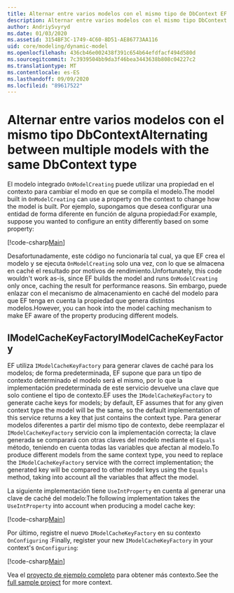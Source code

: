 ```yaml
---
title: Alternar entre varios modelos con el mismo tipo de DbContext EF Core
description: Alternar entre varios modelos con el mismo tipo DbContext mediante Entity Framework Core
author: AndriySvyryd
ms.date: 01/03/2020
ms.assetid: 3154BF3C-1749-4C60-8D51-AE86773AA116
uid: core/modeling/dynamic-model
ms.openlocfilehash: 436cb46e002438f391c654b64efdfacf494d580d
ms.sourcegitcommit: 7c3939504bb9da3f46bea3443638b808c04227c2
ms.translationtype: MT
ms.contentlocale: es-ES
ms.lasthandoff: 09/09/2020
ms.locfileid: "89617522"
---
```

# <a name="alternating-between-multiple-models-with-the-same-dbcontext-type"></a><span data-ttu-id="3c59a-103">Alternar entre varios modelos con el mismo tipo DbContext</span><span class="sxs-lookup"><span data-stu-id="3c59a-103">Alternating between multiple models with the same DbContext type</span></span>

<span data-ttu-id="3c59a-104">El modelo integrado `OnModelCreating` puede utilizar una propiedad en el contexto para cambiar el modo en que se compila el modelo.</span><span class="sxs-lookup"><span data-stu-id="3c59a-104">The model built in `OnModelCreating` can use a property on the context to change how the model is built.</span></span> <span data-ttu-id="3c59a-105">Por ejemplo, supongamos que desea configurar una entidad de forma diferente en función de alguna propiedad:</span><span class="sxs-lookup"><span data-stu-id="3c59a-105">For example, suppose you wanted to configure an entity differently based on some property:</span></span>

[!code-csharp[Main](../../../samples/core/Modeling/DynamicModel/DynamicContext.cs?name=OnModelCreating)]

<span data-ttu-id="3c59a-106">Desafortunadamente, este código no funcionaría tal cual, ya que EF crea el modelo y se ejecuta `OnModelCreating` solo una vez, con lo que se almacena en caché el resultado por motivos de rendimiento.</span><span class="sxs-lookup"><span data-stu-id="3c59a-106">Unfortunately, this code wouldn't work as-is, since EF builds the model and runs `OnModelCreating` only once, caching the result for performance reasons.</span></span> <span data-ttu-id="3c59a-107">Sin embargo, puede enlazar con el mecanismo de almacenamiento en caché del modelo para que EF tenga en cuenta la propiedad que genera distintos modelos.</span><span class="sxs-lookup"><span data-stu-id="3c59a-107">However, you can hook into the model caching mechanism to make EF aware of the property producing different models.</span></span>

## <a name="imodelcachekeyfactory"></a><span data-ttu-id="3c59a-108">IModelCacheKeyFactory</span><span class="sxs-lookup"><span data-stu-id="3c59a-108">IModelCacheKeyFactory</span></span>

<span data-ttu-id="3c59a-109">EF utiliza `IModelCacheKeyFactory` para generar claves de caché para los modelos; de forma predeterminada, EF supone que para un tipo de contexto determinado el modelo será el mismo, por lo que la implementación predeterminada de este servicio devuelve una clave que solo contiene el tipo de contexto.</span><span class="sxs-lookup"><span data-stu-id="3c59a-109">EF uses the `IModelCacheKeyFactory` to generate cache keys for models; by default, EF assumes that for any given context type the model will be the same, so the default implementation of this service returns a key that just contains the context type.</span></span> <span data-ttu-id="3c59a-110">Para generar modelos diferentes a partir del mismo tipo de contexto, debe reemplazar el `IModelCacheKeyFactory` servicio con la implementación correcta; la clave generada se comparará con otras claves del modelo mediante el `Equals` método, teniendo en cuenta todas las variables que afectan al modelo.</span><span class="sxs-lookup"><span data-stu-id="3c59a-110">To produce different models from the same context type, you need to replace the `IModelCacheKeyFactory` service with the correct implementation; the generated key will be compared to other model keys using the `Equals` method, taking into account all the variables that affect the model.</span></span>

<span data-ttu-id="3c59a-111">La siguiente implementación tiene `UseIntProperty` en cuenta al generar una clave de caché del modelo:</span><span class="sxs-lookup"><span data-stu-id="3c59a-111">The following implementation takes the `UseIntProperty` into account when producing a model cache key:</span></span>

[!code-csharp[Main](../../../samples/core/Modeling/DynamicModel/DynamicModelCacheKeyFactory.cs?name=DynamicModel)]

<span data-ttu-id="3c59a-112">Por último, registre el nuevo `IModelCacheKeyFactory` en su contexto `OnConfiguring` :</span><span class="sxs-lookup"><span data-stu-id="3c59a-112">Finally, register your new `IModelCacheKeyFactory` in your context's `OnConfiguring`:</span></span>

[!code-csharp[Main](../../../samples/core/Modeling/DynamicModel/DynamicContext.cs?name=OnConfiguring)]

<span data-ttu-id="3c59a-113">Vea el [proyecto de ejemplo completo](https://github.com/dotnet/EntityFramework.Docs/tree/master/samples/core/Modeling/DynamicModel) para obtener más contexto.</span><span class="sxs-lookup"><span data-stu-id="3c59a-113">See the [full sample project](https://github.com/dotnet/EntityFramework.Docs/tree/master/samples/core/Modeling/DynamicModel) for more context.</span></span>
